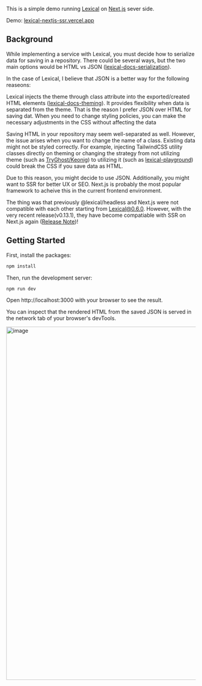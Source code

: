 This is a simple demo running [Lexical](https://github.com/facebook/lexical) on [Next.js](https://github.com/vercel/next.js) sever side.

Demo: [lexical-nextjs-ssr.vercel.app](https://lexical-nextjs-ssr.vercel.app)

## Background
While implementing a service with Lexical, you must decide how to serialize data for saving in a repository. There could be several ways, but the two main options would be HTML vs JSON ([lexical-docs-serialization](https://lexical.dev/docs/concepts/serialization)). 

In the case of Lexical, I believe that JSON is a better way for the following reaseons:

Lexical injects the theme through class attribute into the exported/created HTML elements ([lexical-docs-theming](https://lexical.dev/docs/getting-started/theming)).
It provides flexibility when data is separated from the theme. That is the reason I prefer JSON over HTML for saving dat.
When you need to change styling policies, you can make the necessary adjustments in the CSS without affecting the data

Saving HTML in your repository may seem well-separated as well. However, the issue arises when you want to change the name of a class. Existing data might not be styled correctly. For example, injecting TailwindCSS utility classes directly on theming or changing the strategy from not utilizing theme (such as [TryGhost/Keonig](https://github.com/TryGhost/Koenig/blob/main/packages/koenig-lexical/src/themes/default.js)) to utilizing it (such as [lexical-playground](https://github.com/facebook/lexical/blob/main/packages/lexical-playground/src/themes/PlaygroundEditorTheme.ts)) could break the CSS if you save data as HTML.

Due to this reason, you might decide to use JSON. Additionally, you might want to SSR for better UX or SEO. Next.js is probably the most popular framework to acheive this in the current frontend environment. 

The thing was that previously @lexical/headless and Next.js were not compatible with each other starting from Lexical@0.6.0. However, with the very recent release(v0.13.1), they have become compatiable with SSR on Next.js again ([Release Note](https://github.com/facebook/lexical/releases/tag/v0.13.1))!


## Getting Started
First, install the packages:
```bash
npm install
```

Then, run the development server:
```
npm run dev
```

Open http://localhost:3000 with your browser to see the result.

You can inspect that the rendered HTML from the saved JSON is served in the network tab of your browser's devTools.

<img width="936" alt="image" src="https://github.com/2wheeh/lexical-nextjs-ssr/assets/40269597/0774ba4d-d7b6-4713-9fb2-6b36816db29f">
